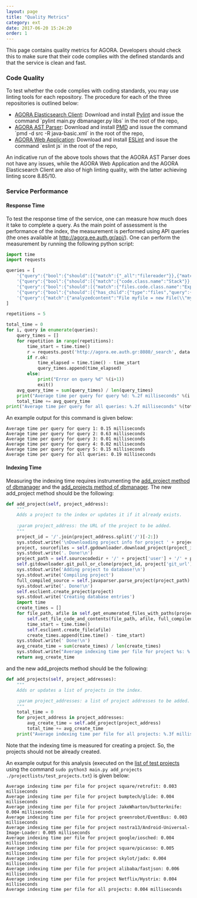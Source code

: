 ```yaml
---
layout: page
title: "Quality Metrics"
category: ext
date: 2017-06-20 15:24:20
order: 1
---
```


This page contains quality metrics for AGORA. Developers should check this to make sure
that their code complies with the defined standards and that the service is clean and fast.

### Code Quality
To test whether the code complies with coding standards, you may use linting tools for each
repository. The procedure for each of the three repositories is outlined below:
<ul>
<li><a target="_blank" href="https://github.com/AuthEceSoftEng/agora-elasticsearch-client">AGORA Elasticsearch Client</a>: Download and install <a target="_blank" href="https://www.pylint.org/">Pylint</a> and issue the command `pylint main.py dbmanager.py libs` in the root of the repo,</li>
<li><a target="_blank" href="https://github.com/AuthEceSoftEng/agora-ast-parser">AGORA AST Parser</a>: Download and install <a target="_blank" href="https://pmd.github.io/">PMD</a> and issue the command `pmd -d src -R java-basic.xml` in the root of the repo,</li>
<li><a target="_blank" href="https://github.com/AuthEceSoftEng/agora-web-applicationr">AGORA Web Application</a>: Download and install <a target="_blank" href="https://eslint.org/">ESLint</a> and issue the command `eslint js` in the root of the repo,</li>
</ul>

An indicative run of the above tools shows that the AGORA AST Parser does not have any issues, while the AGORA Web Application and 
the AGORA Elasticsearch Client are also of high linting quality, with the latter achieving linting score 8.85/10.

### Service Performance

#### Response Time
To test the response time of the service, one can measure how much does it take to complete a query.
As the main point of assessment is the performance of the index, the measurement is performed using
API queries (the ones available at <a target="_blank" href="http://agora.ee.auth.gr/api/">http://agora.ee.auth.gr/api/</a>).
One can perform the measurement by running the following python script:
```python
import time
import requests

queries = [
	'{"query":{"bool":{"should":[{"match":{"_all":"filereader"}},{"match":{"extension":"java"}}]}}}',
	'{"query":{"bool":{"should":[{"match":{"code.class.name":"Stack"}},{"nested":{"path":"code.class.methods","query":{"bool":{"should":[{"match":{"code.class.methods.name":"push"}},{"term":{"code.class.methods.returntype":"void"}}]}}}},{"nested":{"path":"code.class.methods","query":{"bool":{"should":[{"match":{"code.class.methods.name":"pop"}},{"term":{"code.class.methods.returntype":"int"}}]}}}}]}}}',
	'{"query":{"bool":{"should":[{"match":{"files.code.class.name":"Export"}},{"match":{"files.code.class.extends":"WizardPage"}},{"match":{"files.code.imports":"eclipse"}}]}}}',
	'{"query":{"bool":{"should":[{"has_child":{"type":"files","query":{"match":{"code.class.implements":"Model"}}}},{"has_child":{"type":"files","query":{"match":{"code.class.implements":"View"}}}},{"has_child":{"type":"files","query":{"match":{"code.class.implements":"Controller"}}}},{"has_child":{"type":"files","query":{"match":{"code.class.extends":"JFrame"}}}}]}}}',
	'{"query":{"match":{"analyzedcontent":"File myfile = new File(\\"myfile.xml\\");\\nDocumentBuilderFactory dbFactory = DocumentBuilderFactory.newInstance();\\nDocumentBuilder dBuilder = dbFactory.newDocumentBuilder();\\nDocument doc = dBuilder.parse(myfile);"}}}'
]

repetitions = 5

total_time = 0
for i, query in enumerate(queries):
	query_times = []
	for repetition in range(repetitions):
		time_start = time.time()
		r = requests.post('http://agora.ee.auth.gr:8080/_search', data = query)
		if r.ok:
			time_elapsed = time.time() - time_start
			query_times.append(time_elapsed)
		else:
			print("Error on query %d" %(i+1))
			exit()
	avg_query_time = sum(query_times) / len(query_times)
	print("Average time per query for query %d: %.2f milliseconds" %(i + 1, avg_query_time))
	total_time += avg_query_time
print("Average time per query for all queries: %.2f milliseconds" %(total_time / len(queries)))
```

An example output for this command is given below:
```
Average time per query for query 1: 0.15 milliseconds
Average time per query for query 2: 0.63 milliseconds
Average time per query for query 3: 0.01 milliseconds
Average time per query for query 4: 0.02 milliseconds
Average time per query for query 5: 0.15 milliseconds
Average time per query for all queries: 0.19 milliseconds
```

#### Indexing Time
Measuring the indexing time requires instrumenting the
<a target="_blank" href="https://github.com/AuthEceSoftEng/agora-elasticsearch-client/blob/master/dbmanager.py#L90">add_project method of dbmanager</a> and the <a target="_blank" href="https://github.com/AuthEceSoftEng/agora-elasticsearch-client/blob/master/dbmanager.py#L90">add_projects method of dbmanager</a>.
The new add_project method should be the following:
```python
def add_project(self, project_address):
	"""
	Adds a project to the index or updates it if it already exists.
	
	:param project_address: the URL of the project to be added.
	"""
	project_id = '/'.join(project_address.split('/')[-2:])
	sys.stdout.write('\nDownloading project info for project ' + project_id)
	project, sourcefiles = self.gpdownloader.download_project(project_id)
	sys.stdout.write('. Done!\n')
	project_path = self.sourcecodedir + '/' + project['user'] + '/' + project['name']
	self.gitdownloader.git_pull_or_clone(project_id, project['git_url'], project_path, project['default_branch'])
	sys.stdout.write('Adding project to database!\n')
	sys.stdout.write('Compiling project')
	full_compiled_source = self.javaparser.parse_project(project_path)
	sys.stdout.write('. Done!\n')
	self.esclient.create_project(project)
	sys.stdout.write('Creating database entries')
	import time
	create_times = []
	for file_path, afile in self.get_enumerated_files_with_paths(project_path, sourcefiles):
		self.set_file_code_and_contents(file_path, afile, full_compiled_source)
		time_start = time.time()
		self.esclient.create_file(afile)
		create_times.append(time.time() - time_start)
	sys.stdout.write(' Done!\n')
	avg_create_time = sum(create_times) / len(create_times)
	sys.stdout.write("Average indexing time per file for project %s: %.3f milliseconds\n" %(project_id, avg_create_time))
	return avg_create_time
```
and the new add_projects method should be the following:
```python
def add_projects(self, project_addresses):
	"""
	Adds or updates a list of projects in the index.
	
	:param project_addresses: a list of project addresses to be added.
	"""
	total_time = 0
	for project_address in project_addresses:
		avg_create_time = self.add_project(project_address)
		total_time += avg_create_time
	print("Average indexing time per file for all projects: %.3f milliseconds" %(total_time / len(project_addresses)))
```
Note that the indexing time is measured for creating a project.
So, the projects should not be already created.

An example output for this analysis (executed on the <a target="_blank" href="https://github.com/AuthEceSoftEng/agora-elasticsearch-client/blob/master/projectlists/test_projects.txt">list of test projects</a> using the command `sudo python3 main.py add_projects ./projectlists/test_projects.txt`) is given below:
```
Average indexing time per file for project square/retrofit: 0.003 milliseconds
Average indexing time per file for project bumptech/glide: 0.004 milliseconds
Average indexing time per file for project JakeWharton/butterknife: 0.004 milliseconds
Average indexing time per file for project greenrobot/EventBus: 0.003 milliseconds
Average indexing time per file for project nostra13/Android-Universal-Image-Loader: 0.005 milliseconds
Average indexing time per file for project google/iosched: 0.004 milliseconds
Average indexing time per file for project square/picasso: 0.005 milliseconds
Average indexing time per file for project skylot/jadx: 0.004 milliseconds
Average indexing time per file for project alibaba/fastjson: 0.006 milliseconds
Average indexing time per file for project Netflix/Hystrix: 0.004 milliseconds
Average indexing time per file for all projects: 0.004 milliseconds
```

